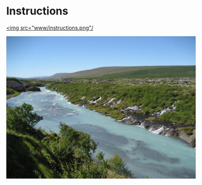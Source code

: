
# Instructions


<a href="https://www.youtube.com/watch?v=NOyQywTcXaQ"
target="_blank"><img src="www/instructions.png"/</a>




![alt text](www/hvita.jpg)

